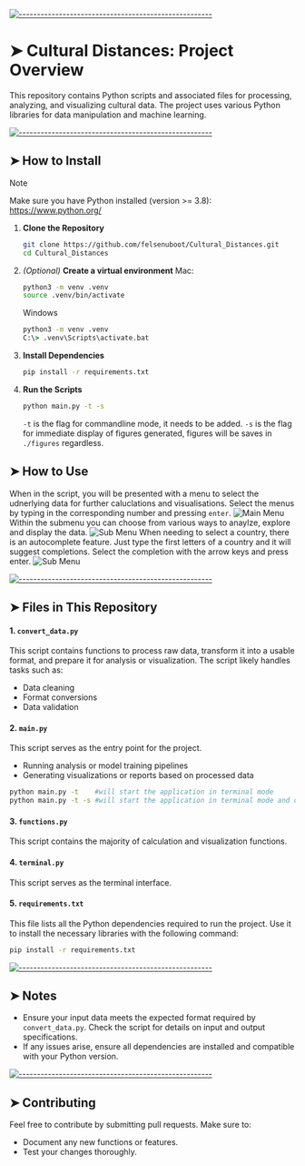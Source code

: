 <!-- ⚠️ This README has been generated from the file(s) "blueprint.md" ⚠️-->
[![-----------------------------------------------------](https://raw.githubusercontent.com/andreasbm/readme/master/assets/lines/colored.png)](#cultural-distances-project-overview)

# ➤ Cultural Distances: Project Overview

This repository contains Python scripts and associated files for processing, analyzing, and visualizing cultural data. The project uses various Python libraries for data manipulation and machine learning.

[![-----------------------------------------------------](https://raw.githubusercontent.com/andreasbm/readme/master/assets/lines/colored.png)](#how-to-use)

## ➤ How to Install

> [!NOTE]  
>    Make sure you have Python installed (version >= 3.8): https://www.python.org/

1. **Clone the Repository**

   ```bash
   git clone https://github.com/felsenuboot/Cultural_Distances.git
   cd Cultural_Distances
   ```

2. _(Optional)_ **Create a virtual environment**
   Mac:
   ```bash
   python3 -m venv .venv
   source .venv/bin/activate
   ```

   Windows
   ```cmd
   python3 -m venv .venv
   C:\> .venv\Scripts\activate.bat
   ```
   
2. **Install Dependencies**

   ```bash
   pip install -r requirements.txt
   ```

3. **Run the Scripts**
   ```bash
   python main.py -t -s
   ```
   ```-t``` is the flag for commandline mode, it needs to be added.
   ```-s``` is the flag for immediate display of figures generated, figures will be saves in ```./figures``` regardless.

## ➤ How to Use
When in the script, you will be presented with a menu to select the udnerlying data for further caluclations and visualisations. Select the menus by typing in the corresponding number and pressing ```enter```.
![Main Menu](./images/main-menu.png)
Within the submenu you can choose from various ways to anaylze, explore and display the data.
![Sub Menu](./images/sub-menu.png)
When needing to select a country, there is an autocomplete feature. Just type the first letters of a country and it will suggest completions. Select the completion with the arrow keys and press enter.
![Sub Menu](./images/function.png)


[![-----------------------------------------------------](https://raw.githubusercontent.com/andreasbm/readme/master/assets/lines/colored.png)](#files-in-this-repository)

## ➤ Files in This Repository

#### 1. `convert_data.py`

This script contains functions to process raw data, transform it into a usable format, and prepare it for analysis or visualization. The script likely handles tasks such as:

- Data cleaning
- Format conversions
- Data validation

#### 2. `main.py`

This script serves as the entry point for the project. 

- Running analysis or model training pipelines
- Generating visualizations or reports based on processed data
```bash
python main.py -t    #will start the application in terminal mode
python main.py -t -s #will start the application in terminal mode and display generated figures right away
```

#### 3. `functions.py`

This script contains the majority of calculation and visualization functions.

#### 4. `terminal.py`

This script serves as the terminal interface.

#### 5. `requirements.txt`

This file lists all the Python dependencies required to run the project. Use it to install the necessary libraries with the following command:

```bash
pip install -r requirements.txt
```


[![-----------------------------------------------------](https://raw.githubusercontent.com/andreasbm/readme/master/assets/lines/colored.png)](#notes)

## ➤ Notes

- Ensure your input data meets the expected format required by `convert_data.py`. Check the script for details on input and output specifications.
- If any issues arise, ensure all dependencies are installed and compatible with your Python version.


[![-----------------------------------------------------](https://raw.githubusercontent.com/andreasbm/readme/master/assets/lines/colored.png)](#contributing)

## ➤ Contributing

Feel free to contribute by submitting pull requests. Make sure to:

- Document any new functions or features.
- Test your changes thoroughly.
